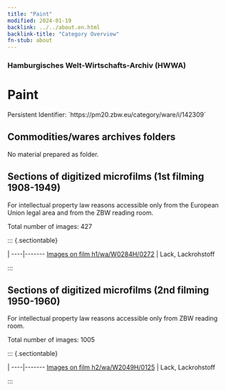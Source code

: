 ```yaml
---
title: "Paint"
modified: 2024-01-19
backlink: ../../about.en.html
backlink-title: "Category Overview"
fn-stub: about
---
```


### Hamburgisches Welt-Wirtschafts-Archiv (HWWA)

# Paint

<div class="hint">Persistent Identifier: `https://pm20.zbw.eu/category/ware/i/142309`</div>







## Commodities/wares archives folders





No material prepared as folder.



<a id="filmsections" />

## Sections of digitized microfilms (1st filming 1908-1949)

<p>For intellectual property law reasons accessible only from the European Union legal area and from the ZBW reading room.</p>



<p>Total number of images: 427</p>




::: {.sectiontable}

 | 
----|-------
<a class="btn" href="https://pm20.zbw.eu/film/h1/wa/W0284H/0272" rel="nofollow">Images on film h1/wa/W0284H/0272</a> | Lack, Lackrohstoff


:::




## Sections of digitized microfilms (2nd filming 1950-1960)

<p>For intellectual property law reasons accessible only from ZBW reading room.</p>



<p>Total number of images: 1005</p>




::: {.sectiontable}

 | 
----|-------
<a class="btn" href="https://pm20.zbw.eu/film/h2/wa/W2049H/0125" rel="nofollow">Images on film h2/wa/W2049H/0125</a> | Lack, Lackrohstoff


:::
















